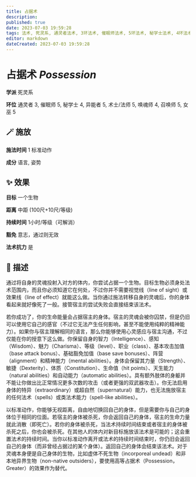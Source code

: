 ```yaml
---
title: 占据术
description: 
published: true
date: 2023-07-03 19:59:28
tags: 法术, 死灵系, 通灵者法术, 3环法术, 催眠师法术, 5环法术, 秘学士法术, 4环法术, 异能者法术, 术士/法师法术, 唤魂师法术, 召唤师法术, 女巫法术
editor: markdown
dateCreated: 2023-07-03 19:59:28
---
```


# **占据术** *Possession*

**学派** 死灵系 

**环位** 通灵者 3, 催眠师 5, 秘学士 4, 异能者 5, 术士/法师 5, 唤魂师 4, 召唤师 5, 女巫 5

## 🪄 施放

**施法时间** 1 标准动作

**成分** 语言, 姿势

## ✨ 效果 

**目标** 一个生物 

**距离** 中距 (100尺+10尺/等级)  

**持续时间** 1小时/等级（可解消） 

**豁免** 意志，通过则无效

**法术抗力** 是

## 📖 描述

通过将自身的灵魂投射入对方的体内，你尝试占据一个生物。目标生物必须身处法术范围内，而且你必须知道它在何处，不过你并不需要视觉线（line of sight）或效果线（line of effect）就能这么做。当你通过施法转移自身的灵魂后，你的身体看起来就好像死了一般。接管宿主的尝试失败会直接结束该法术。

若你成功了，你的生命能量会占据宿主的身体。宿主的灵魂会被你囚禁，但是仍旧可以使用它自己的感官（不过它无法产生任何影响，甚至不能使用纯粹的精神能力）。如果你与宿主理解相同的语言，那么你能够使用心灵感应与宿主沟通，不过仅能在你的授意下这么做。你保留自身的智力（Intelligence）、感知（Wisdom）、魅力（Charisma）、等级（level）、职业（class）、基本攻击加值（base attack bonus）、基础豁免加值（base save bonuses）、阵营（alignment）和精神能力（mental abilities）。身体会保留其力量（Strength）、敏捷（Dexterity）、体质（Constitution）、生命值（hit points）、天生能力（natural abilities）和自动能力（automatic abilities）。具有额外肢体的身躯并不能让你做出比正常情况更多次数的攻击（或者更强的双武器攻击）。你无法启用身体的特异（extraordinary）或超自然（supernatural）能力，也无法施放宿主的任何法术（spells）或类法术能力（spell-like abilities）。

以标准动作，你能够无视距离，自由地切换回自己的身体，但是需要你与自己的身体位于相同的位面。若宿主的身体被杀死，你会返回自己的身体，宿主的生命力量就此消散（即死亡）。若你的身体被杀死，当法术持续时间结束或者宿主的身体被杀死之后，你也会被杀死。在其他人的体内对新目标施放该法术是可能的；这会重置法术的持续时间。当你以标准动作离开或法术的持续时间结束时，你仍旧会返回自己的身体（而非曾经占据过的某个身体）。返回自己的身体会结束该法术。对于灵魂本身便是自己身体的生物，比如虚体不死生物（incorporeal undead）和非本地异界生物（non-native outsiders），要使用高等占据术（Possession，Greater）的效果作为替代。
    
